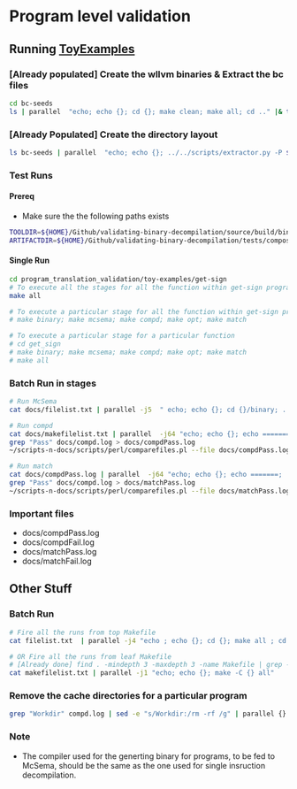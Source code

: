 # Program level validation

## Running [ToyExamples](https://github.com/sdasgup3/validating-binary-decompilation/tree/master/tests/program_translation_validation/toy-examples)

### [Already populated] Create the wllvm binaries & Extract the bc files
```bash
cd bc-seeds
ls | parallel  "echo; echo {}; cd {}; make clean; make all; cd .." |& tee ~/Junk/log
```

### [Already Populated] Create the directory layout
```bash
ls bc-seeds | parallel  "echo; echo {}; ../../scripts/extractor.py -P ${HOME}/Github/validating-binary-decompilation/source/build/lib/LLVMfunc-analyzer.so -O ./ bc-seeds/{}/{}.bc"
```

### Test Runs
#### Prereq
  - Make sure the the following paths exists
  ```bash
  TOOLDIR=${HOME}/Github/validating-binary-decompilation/source/build/bin/
  ARTIFACTDIR=${HOME}/Github/validating-binary-decompilation/tests/compositional_artifacts_single_instruction_decompilation/
  ```

#### Single Run
```bash
cd program_translation_validation/toy-examples/get-sign
# To execute all the stages for all the function within get-sign program
make all

# To execute a particular stage for all the function within get-sign program
# make binary; make mcsema; make compd; make opt; make match

# To execute a particular stage for a particular function
# cd get_sign
# make binary; make mcsema; make compd; make opt; make match
# make all
```

### Batch Run in stages
```bash
# Run McSema
cat docs/filelist.txt | parallel -j5  " echo; echo {}; cd {}/binary; ../../../../scripts/run_mcsema.sh ; cd ../.." |& tee ~/Junk/log

# Run compd
cat docs/makefilelist.txt | parallel  -j64 "echo; echo {}; echo =======;  make -C {} compd" |& tee docs/compd.log
grep "Pass" docs/compd.log > docs/compdPass.log
~/scripts-n-docs/scripts/perl/comparefiles.pl --file docs/compdPass.log --file docs/makefilelist.txt --show 1 > docs/compdFail.log

# Run match
cat docs/compdPass.log | parallel  -j64 "echo; echo {}; echo =======;  make -C {} match" |& tee docs/match.log
grep "Pass" docs/compd.log > docs/matchPass.log
~/scripts-n-docs/scripts/perl/comparefiles.pl --file docs/matchPass.log --file docs/makefilelist.txt --show 1 > docs/matchFail.log
```

### Important files
  - docs/compdPass.log
  - docs/compdFail.log
  - docs/matchPass.log
  - docs/matchFail.log



## Other Stuff
### Batch Run
```bash
# Fire all the runs from top Makefile
cat filelist.txt  | parallel -j4 "echo ; echo {}; cd {}; make all ; cd ..;" |& tee ~/Junk/log

# OR Fire all the runs from leaf Makefile
# [Already done] find . -mindepth 3 -maxdepth 3 -name Makefile | grep -v "old-examples\|bc-seeds" > docs/makefilelist.txt
cat makefilelist.txt | parallel -j1 "echo; echo {}; make -C {} all"
```

### Remove the cache directories for a particular program
```bash
grep "Workdir" compd.log | sed -e "s/Workdir:/rm -rf /g" | parallel {}
```


### Note
  -  The compiler used for the generting binary for programs, to be fed to McSema, should be the same as the one used for single insruction decompilation.

